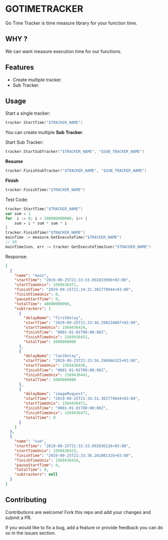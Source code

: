 
# GOTIMETRACKER

Go Time Tracker is time measure library for your function time.

**WHY ?**
-
We can want measure execution time for our functions.

**Features**
- 
* Create multiple tracker.
* Sub Tracker.

**Usage**
-

Start a single tracker:
```GO
tracker.StartTime("$TRACKER_NAME")
```

You can create multiple **Sub Tracker**.

Start Sub Tracker:

```GO
tracker.StartSubTracker("$TRACKER_NAME", "$SUB_TRACKER_NAME")
```

**Resume**

````GO
tracker.FinishSubTracker("$TRACKER_NAME", "$SUB_TRACKER_NAME")
````

**Finish**

```GO
tracker.FinishTime("$TRACKER_NAME")
```

Test Code:
```GO
tracker.StartTime("$TRACKER_NAME")
var sum = 1
for  i := 0; i < 100000000000; i++ {
	sum = i * sum * sum * i
}
tracker.FinishTime("$TRACKER_NAME")
mainTime := measure.GetExecuteTime("$TRACKER_NAME")
// OR
mainTimeJson, err := tracker.GetExecuteTimeJson("$TRACKER_NAME")
```

Response: 

```json
[
  {
    "name": "main",
    "startTime": "2019-09-25T21:33:33.092833996+03:00",
    "startTimeUnix": 1569436471,
    "finishTime": "2019-09-25T21:34:31.302779044+03:00",
    "finishTimeUnix": 0,
    "pauseStartTime": 0,
    "totalTime": 48000000000,
    "subtrackers": [
      {
        "delayName": "firstDelay",
        "startTime": "2019-09-25T21:33:46.290234007+03:00",
        "startTimeUnix": 1569436426,
        "finishTime": "0001-01-01T00:00:00Z",
        "finishTimeUnix": 1569436431,
        "totalTime": 5000000000
      },
      {
        "delayName": "lastDelay",
        "startTime": "2019-09-25T21:33:56.296966325+03:00",
        "startTimeUnix": 1569436436,
        "finishTime": "0001-01-01T00:00:00Z",
        "finishTimeUnix": 1569436441,
        "totalTime": 5000000000
      },
      {
        "delayName": "imageRequest",
        "startTime": "2019-09-25T21:34:31.302779044+03:00",
        "startTimeUnix": 1569436471,
        "finishTime": "0001-01-01T00:00:00Z",
        "finishTimeUnix": 1569436471,
        "totalTime": 0
      }
    ]
  },
  {
    "name": "sum",
    "startTime": "2019-09-25T21:33:33.092836126+03:00",
    "startTimeUnix": 1569436413,
    "finishTime": "2019-09-25T21:33:36.261081316+03:00",
    "finishTimeUnix": 1569436416,
    "pauseStartTime": 0,
    "totalTime": 0,
    "subtrackers": null
  }
]
```

**Contributing**
-
Contributions are welcome! Fork this repo and add your changes and submit a PR.

If you would like to fix a bug, add a feature or provide feedback you can do so in the issues section.
